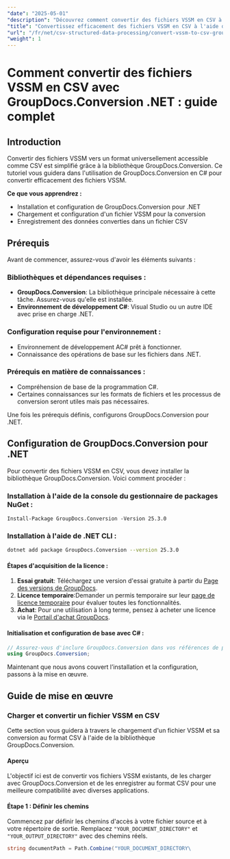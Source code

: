 ```yaml
---
"date": "2025-05-01"
"description": "Découvrez comment convertir des fichiers VSSM en CSV à l'aide de la bibliothèque GroupDocs.Conversion en C#. Ce guide couvre la configuration, les étapes de conversion et les applications pratiques."
"title": "Convertissez efficacement des fichiers VSSM en CSV à l'aide de GroupDocs.Conversion en C# - Un guide complet"
"url": "/fr/net/csv-structured-data-processing/convert-vssm-to-csv-groupdocs-net/"
"weight": 1
---
```


# Comment convertir des fichiers VSSM en CSV avec GroupDocs.Conversion .NET : guide complet

## Introduction

Convertir des fichiers VSSM vers un format universellement accessible comme CSV est simplifié grâce à la bibliothèque GroupDocs.Conversion. Ce tutoriel vous guidera dans l'utilisation de GroupDocs.Conversion en C# pour convertir efficacement des fichiers VSSM.

**Ce que vous apprendrez :**
- Installation et configuration de GroupDocs.Conversion pour .NET
- Chargement et configuration d'un fichier VSSM pour la conversion
- Enregistrement des données converties dans un fichier CSV

## Prérequis

Avant de commencer, assurez-vous d'avoir les éléments suivants :

### Bibliothèques et dépendances requises :
- **GroupDocs.Conversion**: La bibliothèque principale nécessaire à cette tâche. Assurez-vous qu'elle est installée.
- **Environnement de développement C#**: Visual Studio ou un autre IDE avec prise en charge .NET.

### Configuration requise pour l'environnement :
- Environnement de développement AC# prêt à fonctionner.
- Connaissance des opérations de base sur les fichiers dans .NET.

### Prérequis en matière de connaissances :
- Compréhension de base de la programmation C#.
- Certaines connaissances sur les formats de fichiers et les processus de conversion seront utiles mais pas nécessaires.

Une fois les prérequis définis, configurons GroupDocs.Conversion pour .NET.

## Configuration de GroupDocs.Conversion pour .NET

Pour convertir des fichiers VSSM en CSV, vous devez installer la bibliothèque GroupDocs.Conversion. Voici comment procéder :

### Installation à l'aide de la console du gestionnaire de packages NuGet :
```shell
Install-Package GroupDocs.Conversion -Version 25.3.0
```

### Installation à l'aide de .NET CLI :
```bash
dotnet add package GroupDocs.Conversion --version 25.3.0
```

#### Étapes d'acquisition de la licence :
1. **Essai gratuit**: Téléchargez une version d'essai gratuite à partir du [Page des versions de GroupDocs](https://releases.groupdocs.com/conversion/net/).
2. **Licence temporaire**:Demander un permis temporaire sur leur [page de licence temporaire](https://purchase.groupdocs.com/temporary-license/) pour évaluer toutes les fonctionnalités.
3. **Achat**: Pour une utilisation à long terme, pensez à acheter une licence via le [Portail d'achat GroupDocs](https://purchase.groupdocs.com/buy).

#### Initialisation et configuration de base avec C# :
```csharp
// Assurez-vous d'inclure GroupDocs.Conversion dans vos références de projet
using GroupDocs.Conversion;
```

Maintenant que nous avons couvert l’installation et la configuration, passons à la mise en œuvre.

## Guide de mise en œuvre

### Charger et convertir un fichier VSSM en CSV

Cette section vous guidera à travers le chargement d'un fichier VSSM et sa conversion au format CSV à l'aide de la bibliothèque GroupDocs.Conversion.

#### Aperçu
L'objectif ici est de convertir vos fichiers VSSM existants, de les charger avec GroupDocs.Conversion et de les enregistrer au format CSV pour une meilleure compatibilité avec diverses applications.

#### Étape 1 : Définir les chemins
Commencez par définir les chemins d'accès à votre fichier source et à votre répertoire de sortie. Remplacez `"YOUR_DOCUMENT_DIRECTORY"` et `"YOUR_OUTPUT_DIRECTORY"` avec des chemins réels.
```csharp
string documentPath = Path.Combine("YOUR_DOCUMENT_DIRECTORY\